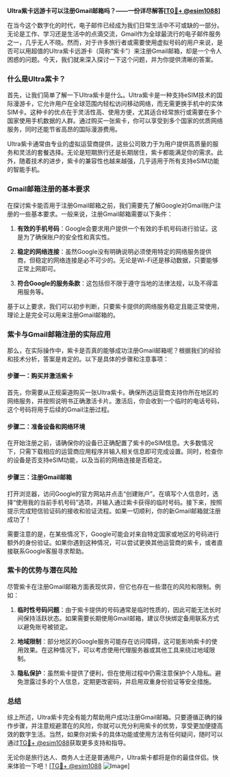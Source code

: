 **Ultra紫卡远游卡可以注册Gmail邮箱吗？——一份详尽解答[[TG💪+ @esim1088](https://t.me/s/esim1088)]**

在当今这个数字化的时代，电子邮件已经成为我们日常生活中不可或缺的一部分。无论是工作、学习还是生活中的点滴交流，Gmail作为全球最流行的电子邮件服务之一，几乎无人不晓。然而，对于许多旅行者或需要使用虚拟号码的用户来说，是否可以用超值的Ultra紫卡远游卡（简称“紫卡”）来注册Gmail邮箱，却是一个令人困惑的问题。今天，我们就来深入探讨一下这个问题，并为你提供清晰的答案。

### 什么是Ultra紫卡？

首先，让我们简单了解一下Ultra紫卡是什么。Ultra紫卡是一种支持eSIM技术的国际漫游卡，它允许用户在全球范围内轻松访问移动网络，而无需更换手机中的实体SIM卡。这种卡的优点在于灵活性高、使用方便，尤其适合经常旅行或需要在多个国家使用手机数据的人群。通过购买一张紫卡，你可以享受到多个国家的优质网络服务，同时还能节省高昂的国际漫游费用。

Ultra紫卡通常由专业的虚拟运营商提供，这些公司致力于为用户提供高质量的服务和灵活的套餐选择。无论是短期旅行还是长期居住，紫卡都能满足你的需求。此外，随着技术的进步，紫卡的兼容性也越来越强，几乎适用于所有支持eSIM功能的智能手机。

### Gmail邮箱注册的基本要求

在探讨紫卡能否用于注册Gmail邮箱之前，我们需要先了解Google对Gmail账户注册的一些基本要求。一般来说，注册Gmail邮箱需要以下条件：

1. **有效的手机号码**：Google会要求用户提供一个有效的手机号码进行验证。这是为了确保账户的安全性和真实性。
   
2. **稳定的网络连接**：虽然Google没有明确说明必须使用特定的网络服务提供商，但稳定的网络连接是必不可少的。无论是Wi-Fi还是移动数据，只要能够正常上网即可。

3. **符合Google的服务条款**：这包括但不限于遵守当地的法律法规，以及不得滥用服务等。

基于以上要求，我们可以初步判断，只要紫卡提供的网络服务稳定且能正常使用，理论上是完全可以用来注册Gmail邮箱的。

### 紫卡与Gmail邮箱注册的实际应用

那么，在实际操作中，紫卡是否真的能够成功注册Gmail邮箱呢？根据我们的经验和技术分析，答案是肯定的。以下是具体的步骤和注意事项：

#### 步骤一：购买并激活紫卡

首先，你需要从正规渠道购买一张Ultra紫卡。确保所选运营商支持你所在地区的网络服务，并按照说明书正确激活卡片。激活后，你会收到一个临时的电话号码，这个号码将用于后续的Gmail注册过程。

#### 步骤二：准备设备和网络环境

在开始注册之前，请确保你的设备已正确配置了紫卡的eSIM信息。大多数情况下，只需下载相应的运营商应用程序并输入相关信息即可完成设置。同时，检查你的设备是否支持eSIM功能，以及当前的网络连接是否稳定。

#### 步骤三：注册Gmail邮箱

打开浏览器，访问Google的官方网站并点击“创建账户”。在填写个人信息时，选择“使用我的当前手机号码”选项，并输入通过紫卡获得的临时号码。接下来，按照提示完成短信验证码的接收和验证流程。如果一切顺利，你的新Gmail邮箱就注册成功了！

需要注意的是，在某些情况下，Google可能会对来自特定国家或地区的号码进行额外的身份验证。如果你遇到这种情况，可以尝试更换其他运营商的紫卡，或者直接联系Google客服寻求帮助。

### 紫卡的优势与潜在风险

尽管紫卡在注册Gmail邮箱方面表现优异，但它也存在一些潜在的风险和限制。例如：

1. **临时性号码问题**：由于紫卡提供的号码通常是临时性质的，因此可能无法长时间保持活跃状态。如果需要长期使用Gmail邮箱，建议尽快绑定备用联系方式以避免账号被锁定。

2. **地域限制**：部分地区的Google服务可能存在访问障碍，这可能影响紫卡的使用效果。在这种情况下，可以考虑使用代理服务器或其他工具来绕过地域限制。

3. **隐私保护**：虽然紫卡提供了便利，但在使用过程中仍需注意保护个人隐私。避免泄露过多的个人信息，定期更改密码，并启用双重身份验证等安全措施。

### 总结

综上所述，Ultra紫卡完全有能力帮助用户成功注册Gmail邮箱。只要遵循正确的操作步骤，并注意规避潜在的风险，你就可以充分利用紫卡的优势，享受更加便捷高效的数字生活。当然，如果你对紫卡的具体功能或使用方法有任何疑问，随时可以通过[TG💪+ @esim1088](https://t.me/s/esim1088)获取更多支持和指导。

无论你是旅行达人、商务人士还是普通用户，Ultra紫卡都将是你的最佳伴侣。快来体验一下吧！[[TG💪+ @esim1088](https://t.me/s/esim1088) ![Image](https://i.postimg.cc/4NQfJmqS/Snipaste-2025-05-13-00-14-12.png)]